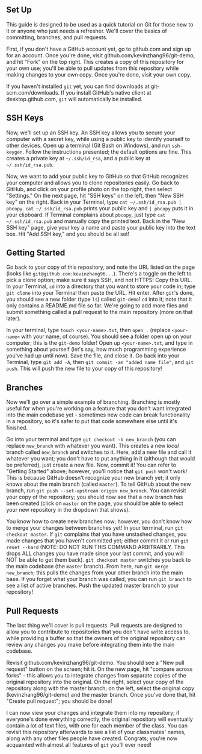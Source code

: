 Set Up
------
This guide is designed to be used as a quick tutorial on Git for those new to it or anyone who just needs a refresher.  We'll cover the basics of committing, branches, and pull requests.

First, if you don't have a GitHub account yet, go to github.com and sign up for an account.  Once you're done, visit github.com/kevinzhang96/git-demo, and hit "Fork" on the top right.  This creates a copy of this repository for your own use; you'll be able to pull updates from this repository while making changes to your own copy.  Once you're done, visit your own copy.

If you haven't installed `git` yet, you can find downloads at git-scm.com/downloads.  If you install GitHub's native client at desktop.github.com, `git` will automatically be installed.  

SSH Keys
--------
Now, we'll set up an SSH key.  An SSH key allows you to secure your computer with a secret key, while using a public key to identify yourself to other devices.  Open up a terminal (Git Bash on Windows), and run `ssh-keygen`.  Follow the instructions presented; the default options are fine.  This creates a private key at `~/.ssh/id_rsa`, and a public key at `~/.ssh/id_rsa.pub`.  

Now, we want to add your public key to GitHub so that GitHub recognizes your computer and allows you to clone repositories easily.  Go back to GitHub, and click on your profile photo on the top right, then select "Settings."  On the next page, hit "SSH keys" on the left, then "New SSH key" on the right.  Back in your Terminal, type `cat ~/.ssh/id_rsa.pub | pbcopy`.  `cat ~/.ssh/id_rsa.pub` prints your public key and `| pbcopy` puts it in your clipboard.  If Terminal complains about `pbcopy`, just type `cat ~/.ssh/id_rsa.pub` and manually copy the printed text.  Back in the "New SSH key" page, give your key a name and paste your public key into the text box.  Hit "Add SSH key," and you should be all set!

Getting Started
---------------
Go back to your copy of this repository, and note the URL listed on the page (looks like `git@github.com:kevinzhang96...`).  There's a toggle on the left to pick a clone option; make sure it says SSH, and not HTTPS!  Copy this URL.  In your Terminal, `cd` into a directory that you want to store your code in; type `git clone` into your Terminal then paste the URL.  Hit enter.  After `git`'s done, you should see a new folder (type `ls`) called `git-demo`!  `cd` into it; note that it only contains a README.md file so far.  We're going to add more files and submit something called a pull request to the main repository (more on that later).

In your terminal, type `touch <your-name>.txt`, then `open .` (replace `<your-name>` with your name, of course).  You should see a folder open up on your computer; this is the `git-demo` folder!  Open up `<your-name>.txt`, and type in something about yourself (let's say, how much programming experience you've had up until now).  Save the file, and close it.  Go back into your Terminal, type `git add -A`, then `git commit -am "added name file"`, and `git push`.  This will push the new file to your copy of this repository!

Branches
--------
Now we'll go over a simple example of branching.  Branching is mostly useful for when you're working on a feature that you don't want integrated into the main codebase yet - sometimes new code can break functionality in a repository, so it's safer to put that code somewhere else until it's finished.

Go into your terminal and type `git checkout -b new_branch` (you can replace `new_branch` with whatever you want).  This creates a new *local* branch called `new_branch` and switches to it.  Here, add a new file and call it whatever you want; you don't have to put anything in it (although that would be preferred), just create a new file.  Now, commit it!  You can refer to "Getting Started" above; however, you'll notice that `git push` won't work!  This is because GitHub doesn't recognize your new branch yet; it only knows about the main branch (called `master`).  To tell GitHub about the new branch, run `git push --set-upstream origin new_branch`.  You can revisit your copy of the repository; you should now see that a new branch has been created (click on `master` on the page, you should be able to select your new repository in the dropdown that shows).

You know how to create new branches now; however, you don't know how to merge your changes between branches yet!  In your terminal, run `git checkout master`.  If `git` complains that you have unstashed changes, you made changes that you haven't committed yet; either commit it or run `git reset --hard` (NOTE: DO NOT RUN THIS COMMAND ARBITRARILY.  This drops ALL changes you have made since your last commit, and you will NOT be able to get them back).  `git checkout master` switches you back to the main codebase (the `master` branch).  From here, run `git merge new_branch`; this pulls the changes from your other branch into the main base.  If you forget what your branch was called, you can run `git branch` to see a list of active branches.  Push the updated master branch to your repository!

Pull Requests
-------------
The last thing we'll cover is pull requests.  Pull requests are designed to allow you to contribute to repositories that you don't have write access to, while providing a buffer so that the owners of the original repository can review any changes you make before integrating them into the main codebase.

Revisit github.com/kevinzhang96/git-demo.  You should see a "New pull request" button on the screen; hit it.  On the new page, hit "compare across forks" - this allows you to integrate changes from separate copies of the original repository into the original.  On the right, select your copy of the repository along with the master branch; on the left, select the original copy (kevinzhang96/git-demo) and the master branch.  Once you've done that, hit "Create pull request"; you should be done!  

I can now view your changes and integrate them into my repository; if everyone's done everything correctly, the original repository will eventually contain a lot of text files, with one for each member of the class.  You can revisit this repository afterwards to see a list of your classmates' names, along with any other files people have created.  Congrats; you're now acquainted with almost all features of `git` you'll ever need!

